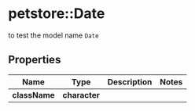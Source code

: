 # petstore::Date

to test the model name `Date`

## Properties
Name | Type | Description | Notes
------------ | ------------- | ------------- | -------------
**className** | **character** |  | 


